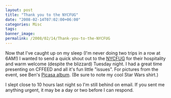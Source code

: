 ```yaml
---
layout: post
title: "Thank you to the NYCFUG"
date: "2008-02-14T07:02:00+06:00"
categories: Misc 
tags: 
banner_image: 
permalink: /2008/02/14/Thank-you-to-the-NYCFUG
---
```


Now that I've caught up on my sleep (I'm never doing two trips in a row at 6AM!) I wanted to send a quick shout out to the <a href="http://www.nycfug.com/home.cfm">NYCFUG</a> for their hospitality and warm welcome (despite the blizzard) Tuesday night. I had a great time presenting on CFFEED and all it's fun little "issues". For pictures from the event, see Ben's <a href="http://picasaweb.google.com/bennadel/NYCFUGFebruary122008">Picasa album</a>. (Be sure to note my cool Star Wars shirt.) 

I slept close to 10 hours last night so I'm still behind on email. If you sent me anything urgent, it may be a day or two before I can respond.